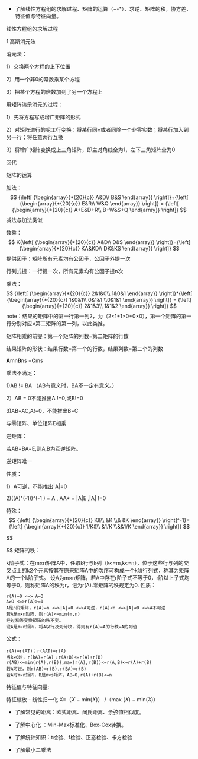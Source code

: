 

- 了解线性方程组的求解过程、矩阵的运算（+-*）、求逆、矩阵的秩，协方差、特征值与特征向量。

线性方程组的求解过程

1.高斯消元法

消元法：

1）交换两个方程的上下位置

2）用一个非0的常数乘某个方程

3）把某个方程的倍数加到了另一个方程上

用矩阵演示消元的过程：

1）先将方程写成增广矩阵的形式

2）对矩阵进行的呢工行变换：将某行同×或者同除一个非零实数；将某行加入到另一行；将任意两行互换

3）将增广矩阵变换成上三角矩阵，即主对角线全为1，左下三角矩阵全为0

回代



矩阵的运算

加法：
$$
{\left[ {\begin{array}{*{20}{c}}
A&D\\
B&S
\end{array}} \right]}+{\left[ {\begin{array}{*{20}{c}}
E&R\\
W&Q
\end{array}} \right]} = {\left[ {\begin{array}{*{20}{c}}
A+E&D+R\\
B+W&S+Q
\end{array}} \right]}
$$
减法与加法类似

数乘：
$$
K{\left[ {\begin{array}{*{20}{c}}
A&D\\
D&S
\end{array}} \right]}={\left[ {\begin{array}{*{20}{c}}
KA&KD\\
DK&KS
\end{array}} \right]}
$$
提供因子：矩阵所有元素均有公因子，公因子外提一次

行列式提：一行提一次，所有元素均有公因子提n次



乘法：
$$
{\left[ {\begin{array}{*{20}{c}}
2&1&0\\
1&0&1
\end{array}} \right]}*{\left[ {\begin{array}{*{20}{c}}
1&0&1\\
0&1&1
\\0&1&1
\end{array}} \right]} = {\left[ {\begin{array}{*{20}{c}}
2&1&3\\
1&1&2
\end{array}} \right]}
$$
note：结果的矩阵中的第一行第一列2，为（2×1+1×0+0×0），第一个矩阵的第一行分别对应×第二矩阵的第一列，以此类推。

矩阵相乘的前提：第一个矩阵的列数=第二矩阵的行数

结果矩阵的形状：结果行数=第一个的行数，结果列数=第二个的列数

**A**mn**B**ns =**C**ms

乘法不满足：

1)AB != BA （AB有意义时，BA不一定有意义。）

2）AB = 0不能推出A !=0,或B!=0

3)AB=AC,A!=0，不能推出B=C

与零矩阵、单位矩阵E相乘



逆矩阵：

若AB=BA=E,则A,B为互逆矩阵。

逆矩阵唯一

性质：

1）A可逆，不能推出|A|=0

2)((A)^(-1))^(-1 ) = A , AA* = |A|E ,|A| !=0

特殊：
$$
{\left[ {\begin{array}{*{20}{c}}
K&\\
&K
\\& &K
\end{array}} \right]^-1}={\left[ {\begin{array}{*{20}{c}}
1/K&\\
&1/K
\\&&1/K
\end{array}} \right]}
$$

$$

$$
矩阵的秩：

k阶子式：在m×n矩阵A中，任取k行与k列（k<=m,k<=n），位于这些行与列的交叉点上的k2个元素按其在原来矩阵A中的次序可构成一个k阶行列式，称其为矩阵A的一个k阶子式。
设A为m×n矩阵，若A中存在r阶子式不等于0，r阶以上子式均等于0，则称矩阵A的秩为r，记为r(A).零矩阵的秩规定为0.
性质：

```
r(A)=0 <=> A=O
A≠O <=>r(A)>=1
A是n阶矩阵，r(A)=n <=>|A|≠0 <=>A可逆，r(A)<n <=>|A|≠0 <=>A不可逆
若A是m×n矩阵，则r(A)<=min(m,n)
经过初等变换矩阵的秩不变。
设A是m×n矩阵，将A以行及列分块，得则有r(A)=A的行秩=A的列值
```

公式：

```
r(A)=r(AT)；r(AAT)=r(A)
当k≠0时，r(kA)=r(A)；r(A+B)<=r(A)+r(B)
r(AB)<=min(r(A),r(B)),max(r(A),r(B))<=r(A,B)<=r(A)+r(B)
若A可逆，则r(AB)=r(B),r(BA)=r(B)
若A时m×n矩阵，B是n×s矩阵，AB=O,r(A)+r(B)<=n
```

特征值与特征向量:

特征缩放 - 线性归一化  X=（𝑋 − min(𝑋)）  /（max (𝑋)	− min(𝑋)）





- 了解常见的距离：欧式距离、闵氏距离、余弦值相似度。



- 了解中心化 ：Min-Max标准化、Box-Cox转换。
- 了解统计知识：t检验、f检验、正态检验、卡方检验
- 了解最小二乘法